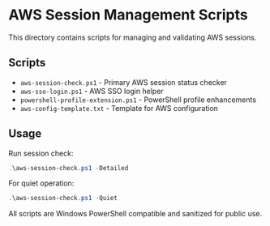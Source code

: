 # AWS Session Management Scripts

This directory contains scripts for managing and validating AWS sessions.

## Scripts

- `aws-session-check.ps1` - Primary AWS session status checker
- `aws-sso-login.ps1` - AWS SSO login helper
- `powershell-profile-extension.ps1` - PowerShell profile enhancements
- `aws-config-template.txt` - Template for AWS configuration

## Usage

Run session check:
```powershell
.\aws-session-check.ps1 -Detailed
```

For quiet operation:
```powershell
.\aws-session-check.ps1 -Quiet
```

All scripts are Windows PowerShell compatible and sanitized for public use.
